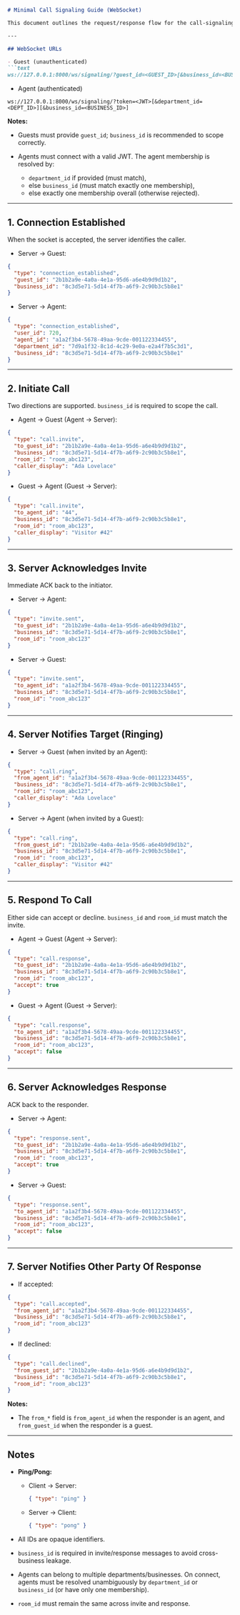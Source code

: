 ```markdown

# Minimal Call Signaling Guide (WebSocket)

This document outlines the request/response flow for the call-signaling WebSocket used between visitors (guests) and agents, with proper business/department scoping.

---

## WebSocket URLs

- Guest (unauthenticated)
```text
ws://127.0.0.1:8000/ws/signaling/?guest_id=<GUEST_ID>[&business_id=<BUSINESS_ID>]
````

* Agent (authenticated)

```text
ws://127.0.0.1:8000/ws/signaling/?token=<JWT>[&department_id=<DEPT_ID>][&business_id=<BUSINESS_ID>]
```

**Notes:**

* Guests must provide `guest_id`; `business_id` is recommended to scope correctly.
* Agents must connect with a valid JWT. The agent membership is resolved by:

  * `department_id` if provided (must match),
  * else `business_id` (must match exactly one membership),
  * else exactly one membership overall (otherwise rejected).

---

## 1. Connection Established

When the socket is accepted, the server identifies the caller.

* Server → Guest:

```json
{
  "type": "connection_established",
  "guest_id": "2b1b2a9e-4a0a-4e1a-95d6-a6e4b9d9d1b2",
  "business_id": "8c3d5e71-5d14-4f7b-a6f9-2c90b3c5b8e1"
}
```

* Server → Agent:

```json
{
  "type": "connection_established",
  "user_id": 720,
  "agent_id": "a1a2f3b4-5678-49aa-9cde-001122334455",
  "department_id": "7d9a1f32-8c1d-4c29-9e0a-e2a4f7b5c3d1",
  "business_id": "8c3d5e71-5d14-4f7b-a6f9-2c90b3c5b8e1"
}
```

---

## 2. Initiate Call

Two directions are supported. `business_id` is required to scope the call.

* Agent → Guest (Agent → Server):

```json
{
  "type": "call.invite",
  "to_guest_id": "2b1b2a9e-4a0a-4e1a-95d6-a6e4b9d9d1b2",
  "business_id": "8c3d5e71-5d14-4f7b-a6f9-2c90b3c5b8e1",
  "room_id": "room_abc123",
  "caller_display": "Ada Lovelace"
}
```

* Guest → Agent (Guest → Server):

```json
{
  "type": "call.invite",
  "to_agent_id": "44",
  "business_id": "8c3d5e71-5d14-4f7b-a6f9-2c90b3c5b8e1",
  "room_id": "room_abc123",
  "caller_display": "Visitor #42"
}
```

---

## 3. Server Acknowledges Invite

Immediate ACK back to the initiator.

* Server → Agent:

```json
{
  "type": "invite.sent",
  "to_guest_id": "2b1b2a9e-4a0a-4e1a-95d6-a6e4b9d9d1b2",
  "business_id": "8c3d5e71-5d14-4f7b-a6f9-2c90b3c5b8e1",
  "room_id": "room_abc123"
}
```

* Server → Guest:

```json
{
  "type": "invite.sent",
  "to_agent_id": "a1a2f3b4-5678-49aa-9cde-001122334455",
  "business_id": "8c3d5e71-5d14-4f7b-a6f9-2c90b3c5b8e1",
  "room_id": "room_abc123"
}
```

---

## 4. Server Notifies Target (Ringing)

* Server → Guest (when invited by an Agent):

```json
{
  "type": "call.ring",
  "from_agent_id": "a1a2f3b4-5678-49aa-9cde-001122334455",
  "business_id": "8c3d5e71-5d14-4f7b-a6f9-2c90b3c5b8e1",
  "room_id": "room_abc123",
  "caller_display": "Ada Lovelace"
}
```

* Server → Agent (when invited by a Guest):

```json
{
  "type": "call.ring",
  "from_guest_id": "2b1b2a9e-4a0a-4e1a-95d6-a6e4b9d9d1b2",
  "business_id": "8c3d5e71-5d14-4f7b-a6f9-2c90b3c5b8e1",
  "room_id": "room_abc123",
  "caller_display": "Visitor #42"
}
```

---

## 5. Respond To Call

Either side can accept or decline. `business_id` and `room_id` must match the invite.

* Agent → Guest (Agent → Server):

```json
{
  "type": "call.response",
  "to_guest_id": "2b1b2a9e-4a0a-4e1a-95d6-a6e4b9d9d1b2",
  "business_id": "8c3d5e71-5d14-4f7b-a6f9-2c90b3c5b8e1",
  "room_id": "room_abc123",
  "accept": true
}
```

* Guest → Agent (Guest → Server):

```json
{
  "type": "call.response",
  "to_agent_id": "a1a2f3b4-5678-49aa-9cde-001122334455",
  "business_id": "8c3d5e71-5d14-4f7b-a6f9-2c90b3c5b8e1",
  "room_id": "room_abc123",
  "accept": false
}
```

---

## 6. Server Acknowledges Response

ACK back to the responder.

* Server → Agent:

```json
{
  "type": "response.sent",
  "to_guest_id": "2b1b2a9e-4a0a-4e1a-95d6-a6e4b9d9d1b2",
  "business_id": "8c3d5e71-5d14-4f7b-a6f9-2c90b3c5b8e1",
  "room_id": "room_abc123",
  "accept": true
}
```

* Server → Guest:

```json
{
  "type": "response.sent",
  "to_agent_id": "a1a2f3b4-5678-49aa-9cde-001122334455",
  "business_id": "8c3d5e71-5d14-4f7b-a6f9-2c90b3c5b8e1",
  "room_id": "room_abc123",
  "accept": false
}
```

---

## 7. Server Notifies Other Party Of Response

* If accepted:

```json
{
  "type": "call.accepted",
  "from_agent_id": "a1a2f3b4-5678-49aa-9cde-001122334455",
  "business_id": "8c3d5e71-5d14-4f7b-a6f9-2c90b3c5b8e1",
  "room_id": "room_abc123"
}
```

* If declined:

```json
{
  "type": "call.declined",
  "from_guest_id": "2b1b2a9e-4a0a-4e1a-95d6-a6e4b9d9d1b2",
  "business_id": "8c3d5e71-5d14-4f7b-a6f9-2c90b3c5b8e1",
  "room_id": "room_abc123"
}
```

**Notes:**

* The `from_*` field is `from_agent_id` when the responder is an agent, and `from_guest_id` when the responder is a guest.

---

## Notes

* **Ping/Pong:**

  * Client → Server:

    ```json
    { "type": "ping" }
    ```
  * Server → Client:

    ```json
    { "type": "pong" }
    ```

* All IDs are opaque identifiers.

* `business_id` is required in invite/response messages to avoid cross-business leakage.

* Agents can belong to multiple departments/businesses. On connect, agents must be resolved unambiguously by `department_id` or `business_id` (or have only one membership).

* `room_id` must remain the same across invite and response.

```
